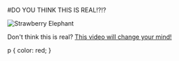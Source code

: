<html lang="en">
<head>
    <meta charset="UTF-8">
            </head>

#DO YOU THINK THIS IS REAL!?!?

<body>

<img src="https://i.kym-cdn.com/photos/images/original/002/316/919/9de.jpg" alt="Strawberry Elephant">


<p>
Don't think this is real? <a href="https://www.youtube.com/shorts/MbKf_f0VkHE">This video will change your mind!</a>
</p>

</body>

p {
    color: red;
}